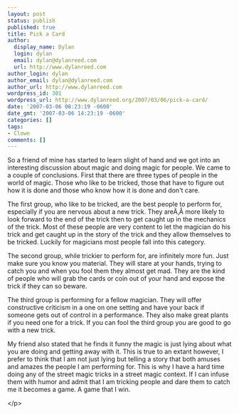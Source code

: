 ```yaml
---
layout: post
status: publish
published: true
title: Pick a Card
author:
  display_name: Dylan
  login: dylan
  email: dylan@dylanreed.com
  url: http://www.dylanreed.com
author_login: dylan
author_email: dylan@dylanreed.com
author_url: http://www.dylanreed.com
wordpress_id: 301
wordpress_url: http://www.dylanreed.org/2007/03/06/pick-a-card/
date: '2007-03-06 08:23:19 -0600'
date_gmt: '2007-03-06 14:23:19 -0600'
categories: []
tags:
- Clown
comments: []
---
```

<p>So a friend of mine has started to learn slight of hand and we got into an interesting discussion about magic and doing magic for people. We came to a couple of conclusions. First that there are three types of people in the world of magic. Those who like to be tricked, those that have to figure out how it is done and those who know how it is done and don't care.</p>
<p>The first group, who like to be tricked, are the best people to perform for, especially if you are nervous about a new trick. They are&Atilde;&sbquo;&Acirc;&nbsp;more likely to look forward to the end of the trick then to get caught up in the mechanics of the trick. Most of these people are very content to let the magician do his trick and get caught up in the story of the trick and they allow themselves to be tricked. Luckily for magicians most people fall into this category.</p>
<p>The second group, while trickier to perform for, are infinitely more fun. Just make sure you know you material. They will stare at your hands, trying to catch you and when you fool them they almost get mad. They are the kind of people who will grab the cards or coin out of your hand and expose the trick if they can so beware.</p>
<p>The third group is performing for a fellow magician. They will offer constructive criticism in a one on one setting and have your back if someone gets out of control in a performance. They also make great plants if you need one for a trick. If you can fool the third group you are good to go with a new trick.</p>
<p>My friend also stated that he finds it funny the magic is just lying about what you are doing and getting away with it. This is true to an extant however, I prefer to think that I am not just lying but telling a story that both amuses and amazes the people I am performing for. This is why I have a hard time doing any of the street magic tricks in a street magic context. If I can infuse them with humor and admit that I am tricking people and dare them to catch me it becomes a game. A game that I win.</p>
<p class="MsoNormal"><&#47;p></p>
